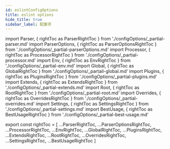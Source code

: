 ```yaml
---
id: eslintConfigOptions
title: eslint options
hide_title: true
sidebar_label: 配置项
---
```

import Parser, { rightToc as ParserRightToc } from './configOptions/_partial-parser.md'
import ParserOptions, { rightToc as ParserOptionsRightToc } from './configOptions/_partial-parserOptions.md'
import Processor, { rightToc as ProcessorRightToc } from './configOptions/_partial-processor.md'
import Env, { rightToc as EnvRightToc } from './configOptions/_partial-env.md'
import Global, { rightToc as GlobalRightToc } from './configOptions/_partail-global.md'
import Plugins, { rightToc as PluginsRightToc } from './configOptions/_partial-plugins.md'
import Extends, { rightToc as ExtendsRightToc } from './configOptions/_partial-extends.md'
import Root, { rightToc as RootRightToc } from './configOptions/_partial-root.md'
import Overrides, { rightToc as OverridesRightToc } from './configOptions/_partial-overrides.md'
import Settings, { rightToc as SettingsRightToc } from './configOptions/_partial-settings.md'
import BestUsage, { rightToc as BestUsageRightToc } from './configOptions/_partial-best-usage.md'

<Parser />
<ParserOptions />
<Processor />
<Env />
<Global />
<Plugins />
<Extends />
<Root />
<Overrides />
<Settings />
<BestUsage />

export const rightToc = [
  ...ParserRightToc,
  ...ParserOptionsRightToc,
  ...ProcessorRightToc,
  ...EnvRightToc,
  ...GlobalRightToc,
  ...PluginsRightToc,
  ...ExtendsRightToc,
  ...RootRightToc,
  ...OverridesRightToc,
  ...SettingsRightToc,
  ...BestUsageRightToc
]
